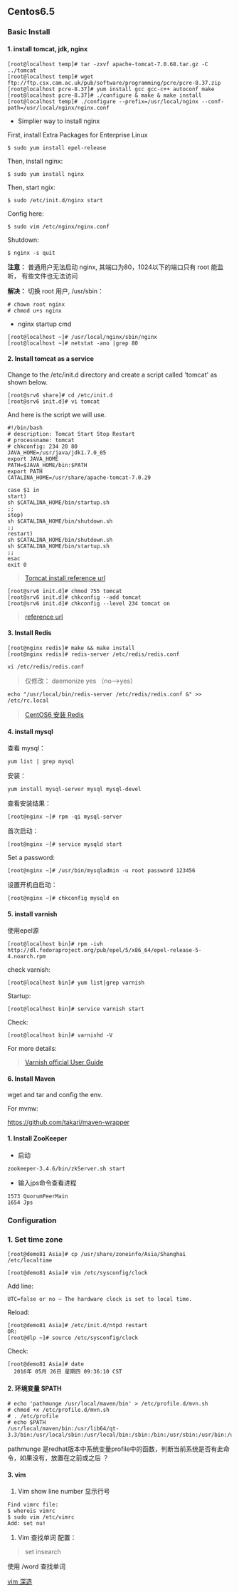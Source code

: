 
## Centos6.5
### Basic Install
#### 1. install tomcat, jdk, nginx

```
[root@localhost temp]# tar -zxvf apache-tomcat-7.0.68.tar.gz -C ../tomcat
[root@localhost temp]# wget ftp://ftp.csx.cam.ac.uk/pub/software/programming/pcre/pcre-8.37.zip
[root@localhost pcre-8.37]# yum install gcc gcc-c++ autoconf make
[root@localhost pcre-8.37]# ./configure & make & make install
[root@localhost temp]# ./configure --prefix=/usr/local/nginx --conf-path=/usr/local/nginx/nginx.conf
```
- Simplier way to install nginx

First, install Extra Packages for Enterprise Linux
```
$ sudo yum install epel-release
```
Then, install nginx:
```
$ sudo yum install nginx
```
Then, start ngix:
```
$ sudo /etc/init.d/nginx start
```
Config here:
```
$ sudo vim /etc/nginx/nginx.conf
```
Shutdown:
```
$ nginx -s quit
```

**注意：**
普通用户无法启动 nginx, 其端口为80，1024以下的端口只有 root 能监听，
有些文件也无法访问

**解决：**
切换 root 用户, /usr/sbin：
```
# chown root nginx
# chmod u+s nginx
```
- nginx startup cmd

```
[root@localhost ~]# /usr/local/nginx/sbin/nginx
[root@localhost ~]# netstat -ano |grep 80
```

#### 2. Install tomcat as a service

Change to the /etc/init.d directory and create a script called 'tomcat' as shown below.
```
[root@srv6 share]# cd /etc/init.d
[root@srv6 init.d]# vi tomcat
```

And here is the script we will use.


```
#!/bin/bash
# description: Tomcat Start Stop Restart
# processname: tomcat
# chkconfig: 234 20 80
JAVA_HOME=/usr/java/jdk1.7.0_05
export JAVA_HOME
PATH=$JAVA_HOME/bin:$PATH
export PATH
CATALINA_HOME=/usr/share/apache-tomcat-7.0.29

case $1 in
start)
sh $CATALINA_HOME/bin/startup.sh
;;
stop)
sh $CATALINA_HOME/bin/shutdown.sh
;;
restart)
sh $CATALINA_HOME/bin/shutdown.sh
sh $CATALINA_HOME/bin/startup.sh
;;
esac
exit 0
```


> [Tomcat install reference url](http://www.davidghedini.com/pg/entry/install_tomcat_7_on_centos)

```
[root@srv6 init.d]# chmod 755 tomcat
[root@srv6 init.d]# chkconfig --add tomcat
[root@srv6 init.d]# chkconfig --level 234 tomcat on
```

> [reference url](http://www.davidghedini.com/pg/entry/install_tomcat_7_on_centos)

#### 3. Install Redis

```
[root@nginx redis]# make && make install
[root@nginx redis]# redis-server /etc/redis/redis.conf
```

```
vi /etc/redis/redis.conf
```

> 仅修改： daemonize yes （no-->yes）

```
echo "/usr/local/bin/redis-server /etc/redis/redis.conf &" >> /etc/rc.local
```

> [CentOS6 安装 Redis](https://segmentfault.com/a/1190000002685224)

#### 4. install mysql
查看 mysql：

```
yum list | grep mysql
```

安装：

```
yum install mysql-server mysql mysql-devel
```


查看安装结果：

```
[root@nginx ~]# rpm -qi mysql-server
```

首次启动：

```
[root@nginx ~]# service mysqld start
```

Set a password:

```
[root@nginx ~]# /usr/bin/mysqladmin -u root password 123456
```

设置开机自启动：

```
[root@nginx ~]# chkconfig mysqld on
```

#### 5. install varnish
使用epel源

```
[root@localhost bin]# rpm -ivh http://dl.fedoraproject.org/pub/epel/5/x86_64/epel-release-5-4.noarch.rpm
```

check varnish:

```
[root@localhost bin]# yum list|grep varnish
```

Startup:

```
[root@localhost bin]# service varnish start
```

Check:

```
[root@localhost bin]# varnishd -V
```

For more details:
> [Varnish official User Guide](https://varnish-cache.org/docs/4.0/index.html#)

#### 6. Install Maven
wget and tar and config the env.

For mvnw:

https://github.com/takari/maven-wrapper

#### 1. Install ZooKeeper
- 启动

```
zookeeper-3.4.6/bin/zkServer.sh start
```

- 输入jps命令查看进程

```
1573 QuorumPeerMain
1654 Jps
```

### Configuration
### 1. Set time zone

```
[root@demo81 Asia]# cp /usr/share/zoneinfo/Asia/Shanghai /etc/localtime

[root@demo81 Asia]# vim /etc/sysconfig/clock
```

Add line:

```
UTC=false or no — The hardware clock is set to local time.
```

Reload:

```
[root@demo81 Asia]# /etc/init.d/ntpd restart
OR:
[root@dlp ~]# source /etc/sysconfig/clock
```

Check:

```
[root@demo81 Asia]# date
  2016年 05月 26日 星期四 09:36:10 CST
```

#### 2. 环境变量 $PATH

```
# echo 'pathmunge /usr/local/maven/bin' > /etc/profile.d/mvn.sh
# chmod +x /etc/profile.d/mvn.sh
# . /etc/profile
# echo $PATH
/usr/local/maven/bin:/usr/lib64/qt-3.3/bin:/usr/local/sbin:/usr/local/bin:/sbin:/bin:/usr/sbin:/usr/bin:/usr/local/jdk/bin:/usr/local/jdk/jre/bin:/root/bin:/usr/local/jdk/bin:/usr/local/jdk/jre/bin
```
pathmunge 是redhat版本中系统变量profile中的函数，判断当前系统是否有此命令，如果没有，放置在之前或之后 ？


#### 3. vim
1. Vim show line number 显示行号
```
Find vimrc file:
$ whereis vimrc
$ sudo vim /etc/vimrc
Add: set nu!
```

1. Vim 查找单词
配置：
> set insearch

使用 /word 查找单词

[vim 深造](http://coolshell.cn/articles/5426.html)
